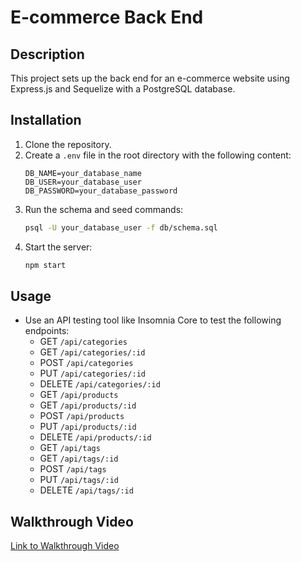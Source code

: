 # E-commerce Back End

## Description
This project sets up the back end for an e-commerce website using Express.js and Sequelize with a PostgreSQL database.

## Installation
1. Clone the repository.
2. Create a `.env` file in the root directory with the following content:
    ```env
    DB_NAME=your_database_name
    DB_USER=your_database_user
    DB_PASSWORD=your_database_password
    ```
3. Run the schema and seed commands:
    ```sh
    psql -U your_database_user -f db/schema.sql
    ```
4. Start the server:
    ```sh
    npm start
    ```

## Usage
- Use an API testing tool like Insomnia Core to test the following endpoints:
    - GET `/api/categories`
    - GET `/api/categories/:id`
    - POST `/api/categories`
    - PUT `/api/categories/:id`
    - DELETE `/api/categories/:id`
    - GET `/api/products`
    - GET `/api/products/:id`
    - POST `/api/products`
    - PUT `/api/products/:id`
    - DELETE `/api/products/:id`
    - GET `/api/tags`
    - GET `/api/tags/:id`
    - POST `/api/tags`
    - PUT `/api/tags/:id`
    - DELETE `/api/tags/:id`

## Walkthrough Video
[Link to Walkthrough Video](https://youtu.be/G6ah3lQqgXQ)
